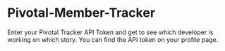 Pivotal-Member-Tracker
======================

Enter your Pivotal Tracker API Token and get to see which developer is working on which story. You can find the API token on your profile page.

